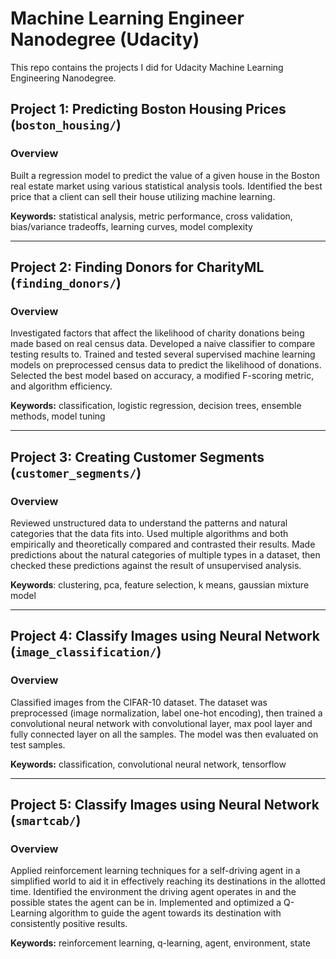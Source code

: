 # Machine Learning Engineer Nanodegree (Udacity) 

This repo contains the projects I did for Udacity Machine Learning Engineering Nanodegree.  

## Project 1: Predicting Boston Housing Prices (`boston_housing/`) 
### Overview 
Built a regression model to predict the value of a given house in the Boston real estate market using various statistical analysis tools. Identified the best price that a client can sell their house utilizing machine learning.   

**Keywords:** statistical analysis, metric performance, cross validation, bias/variance tradeoffs, learning curves, model complexity  

---  

## Project 2: Finding Donors for CharityML (`finding_donors/`) 
### Overview 
Investigated factors that affect the likelihood of charity donations being made based on real census data. Developed a naive classifier to compare testing results to. Trained and tested several supervised machine learning models on preprocessed census data to predict the likelihood of donations. Selected the best model based on accuracy, a modified F-scoring metric, and algorithm efficiency. 

**Keywords:** classification, logistic regression, decision trees, ensemble methods, model tuning 

---  

## Project 3: Creating Customer Segments (`customer_segments/`) 
### Overview 
Reviewed unstructured data to understand the patterns and natural categories that the data fits into. Used multiple algorithms and both empirically and theoretically compared and contrasted their results. Made predictions about the natural categories of multiple types in a dataset, then checked these predictions against the result of unsupervised analysis. 

**Keywords**: clustering, pca, feature selection, k means, gaussian mixture model 

---  

## Project 4: Classify Images using Neural Network (`image_classification/`) 
### Overview 
Classified images from the CIFAR-10 dataset. The dataset was preprocessed (image normalization, label one-hot encoding), then trained a convolutional neural network with convolutional layer, max pool layer and fully connected layer on all the samples. The model was then evaluated on test samples. 

**Keywords:** classification, convolutional neural network, tensorflow 

---  

## Project 5: Classify Images using Neural Network (`smartcab/`) 
### Overview 
Applied reinforcement learning techniques for a self-driving agent in a simplified world to aid it in effectively reaching its destinations in the allotted time. Identified the environment the driving agent operates in and the possible states the agent can be in. Implemented and optimized a Q-Learning algorithm to guide the agent towards its destination with consistently positive results. 

**Keywords:** reinforcement learning, q-learning, agent, environment, state 
